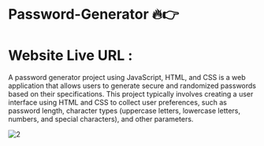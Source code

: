 # Password-Generator 🔥👉

# Website Live URL :

A password generator project using JavaScript, HTML, and CSS is a web application that allows users to generate secure and randomized passwords based on their specifications. This project typically involves creating a user interface using HTML and CSS to collect user preferences, such as password length, character types (uppercase letters, lowercase letters, numbers, and special characters), and other parameters.

![2](https://user-images.githubusercontent.com/114281988/229188712-82f10f11-9087-4728-85b8-ccf288b9fbd2.png)
